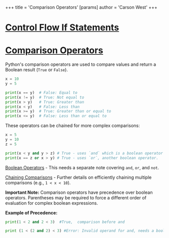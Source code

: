 +++
 title = 'Comparison Operators'
[params]
	author = 'Carson West'
+++
# [Control Flow If Statements](./../control-flow-if-statements/)
# [Comparison Operators](./../comparison-operators/) 
Python's comparison operators are used to compare values and return a Boolean result (`True` or `False`).

```python
x = 10
y = 5

print(x == y)  # False: Equal to
print(x != y)  # True: Not equal to
print(x > y)   # True: Greater than
print(x < y)   # False: Less than
print(x >= y)  # True: Greater than or equal to
print(x <= y)  # False: Less than or equal to
```

These operators can be chained for more complex comparisons:

```python
x = 5
y = 10
z = 5

print(x < y and y > z) # True - uses `and` which is a boolean operator which can be covered separately.
print(x == z or x > y) # True - uses `or`, another boolean operator.

```

[Boolean Operators](./../boolean-operators/)  - This needs a separate note covering `and`, `or`, and `not`.

[Chaining Comparisons](./../chaining-comparisons/) -  Further details on efficiently chaining multiple comparisons (e.g., `1 < x < 10`).


**Important Note:**  Comparison operators have precedence over boolean operators.  Parentheses may be required to force a different order of evaluation for complex boolean expressions.

**Example of Precedence:**

```python
print(1 < 2 and 2 < 3)  #True,  comparison before and

print (1 < (2 and 2) < 3) #Error: Invalid operand for and, needs a boolean
```
